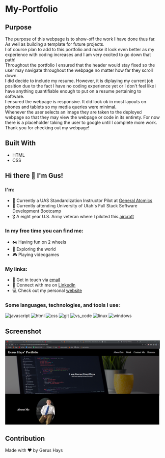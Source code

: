 # My-Portfolio
## Purpose
The purpose of this webpage is to show-off the work I have done thus far. As well as building a template for future projects. </br>
I of course plan to add to this portfolio and make it look even better as my experience with coding increases and I am very excited to go down that path! </br>
Throughout the portfolio I ensured that the header would stay fixed so the user may navigate throughout the webpage no matter how far they scroll down. </br>
I did decide to include my resume. However, it is diplaying my current job position due to the fact I have no coding experience yet or I don't feel like i have anything quantifiable enough to put on a resume pertaining to software. </br>
I ensured the webpage is responsive. It did look ok in most layouts on phones and tablets so my media queries were minimal.</br>
Whenever the user selects an image they are taken to the deployed webpage so that they may view the webpage or code in its entirety. For now there is a placeholder taking the user to google until I complete more work. </br>
Thank you for checking out my webpage!

## Built With
* HTML
* CSS

## Hi there 👋 I'm Gus!

### I'm:
- 🏢 Currently a UAS Standardization Instructor Pilot at [General Atomics](https://www.ga.com/)
- 🏫 Currently attending University of Utah's Full Stack Software Development Bootcamp
- 🎖️ A eight year U.S. Army veteran where I piloted this [aircraft](https://www.ga-asi.com/remotely-piloted-aircraft/gray-eagle)

### In my free time you can find me:
- 🏍️ Having fun on 2 wheels
- 🥾 Exploring the world
- 🎮 Playing videogames

### My links:
- 📧 Get in touch via [email](mailto:gerushays@gmail.com)
- 🔗 Connect with me on [LinkedIn](https://www.linkedin.com/in/gerushays/)
- 💻 Check out my personal [website](https://gerushays.github.io/My-Portfolio/)


### Some languages, technologies, and tools I use:
<p>
  <img alt="javascript" src="https://img.shields.io/badge/-JavaScript-yellow?style=flat&logo=javascript&logoColor=white" />
  <img alt="html" src="https://img.shields.io/badge/-HTML-orangered?style=flat&logo=html5&logoColor=white" />
  <img alt="css" src="https://img.shields.io/badge/-CSS-blue?style=flat&logo=css3&logoColor=white" />
  <img alt="git" src="https://img.shields.io/badge/-Git-F05032?style=flat&logo=git&logoColor=white" />
  <img alt="vs_code" src="https://img.shields.io/badge/-VS_Code-deepskyblue?style=flat&logo=visual-studio-code&logoColor=white" />
  <img alt="linux" src="https://img.shields.io/badge/-Linux-black?style=flat&logo=linux&logoColor=white" />
  <img alt="windows" src="https://img.shields.io/badge/-Windows-steelblue?style=flat&logo=windows&logoColor=white" />
</p>

## Screenshot
![Portfolio-Screenshot](./assets/images/Portfolio-Screenshot.png)

## Contribution
Made with ❤️ by Gerus Hays
